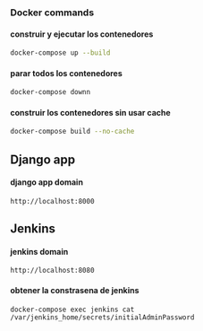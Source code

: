 ### Docker commands

#### construir y ejecutar los contenedores
```sh
docker-compose up --build
```

#### parar todos los contenedores
```sh
docker-compose downn
```

#### construir los contenedores sin usar cache
```sh
docker-compose build --no-cache
```

## Django app

#### django app domain
`http://localhost:8000`

## Jenkins

#### jenkins domain
`http://localhost:8080`

#### obtener la constrasena de jenkins
`docker-compose exec jenkins cat /var/jenkins_home/secrets/initialAdminPassword`



